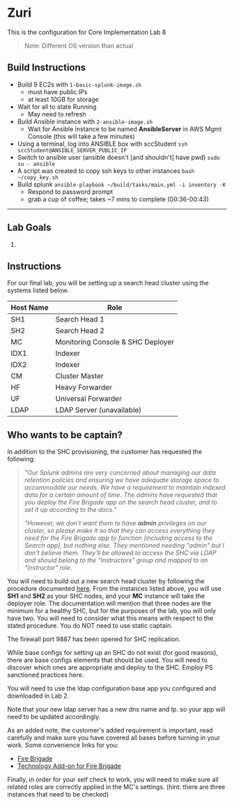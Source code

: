 # Zuri
This is the configuration for Core Implementation Lab 8
> Note: Different OS version than actual
## Build Instructions
- Build 9 EC2s with `1-basic-splunk-image.sh`
    - must have public IPs
    - at least 10GB for storage
- Wait for all to state Running
    - May need to refresh
- Build Ansible instance with `2-ansible-image.sh`
    - Wait for Ansible instance to be named **AnsibleServer** in AWS Mgmt Console (this will take a few minutes)
- Using a terminal, log into ANSIBLE box with sccStudent
    `ssh sccStudent@ANSIBLE_SERVER_PUBLIC_IP`
- Switch to ansible user (ansible doesn't [and shouldn't] have pwd)
    `sudo su - ansible`
- A script was created to copy ssh keys to other instances
    `bash ~/copy_key.sh`
- Build splunk
    `ansible-playbook ~/build/tasks/main.yml -i inventory -K`
    - Respond to password prompt
    - grab a cup of coffee; takes ~7 mins to complete (00:36-00:43)

---
## Lab Goals
1. 

## Instructions
For our final lab, you will be setting up a search head cluster using the systems listed below.

| Host Name| Role |
|------|------|
| SH1 | Search Head 1 |
| SH2 | Search Head 2 |
| MC | Monitoring Console & SHC Deployer |
| IDX1 | Indexer |
| IDX2 | Indexer |
| CM | Cluster Master |
| HF | Heavy Forwarder |
| UF | Universal Forwarder |
| LDAP | LDAP Server (unavailable) |

## Who wants to be captain?
In addition to the SHC provisioning, the customer has requested the following: 

> _"Our Splunk admins are very concerned about managing our data retention policies and ensuring we have adequate storage space to accommodate our needs. We have a requirement to maintain indexed data for a certain amount of time. The admins have requested that you deploy the Fire Brigade app on the search head cluster, and to set it up according to the docs."_
>   
> _"However, we don't want them to have **admin** privileges on our cluster, so please make it so that they can access everything they need for the Fire Brigade app to function (including access to the Search app), but nothing else. They mentioned needing "admin" but I don't believe them. They'll be allowed to access the SHC via LDAP and should belong to the "Instructors" group and mapped to an "instructor" role._

You will need to build out a new search head cluster by following the procedure documented [here](http://docs.splunk.com/Documentation/Splunk/latest/DistSearch/SHCdeploymentoverview). From the instances listed above, you will use **SH1** and **SH2** as your SHC nodes, and your **MC** instance will take the deployer role. The documentation will mention that three nodes are the minimum for a healthy SHC, but for the purposes of the lab, you will only have two. You will need to consider what this means with respect to the stated procedure. You do NOT need to use static captain.

The firewall port 9887 has been opened for SHC replication.

While base configs for setting up an SHC do not exist (for good reasons), there are base configs elements that should be used. You will need to discover which ones are appropriate and deploy to the SHC. Employ PS sanctioned practices here.

You will need to use the ldap configuration base app you configured and downloaded in Lab 2.

Note that your new ldap server has a new dns name and Ip. so your app will need to be updated accordingly.

As an added note, the customer's added requirement is important, read carefully and make sure you have covered all bases before turning in your work. Some convenience links for you:
- [Fire Brigade](https://splunkbase.splunk.com/app/1581/)
- [Technology Add-on for Fire Brigade](https://splunkbase.splunk.com/app/1564/)

Finally, in order for your self check to work, you will need to make sure all related roles are correctly applied in the MC's settings. (hint: there are three instances that need to be checked)